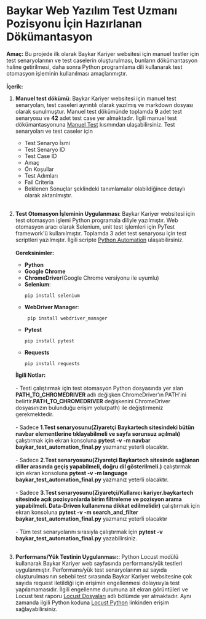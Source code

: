 # Baykar Web Yazılım Test Uzmanı Pozisyonu İçin Hazırlanan Dökümantasyon
**Amaç:** Bu projede ilk olarak Baykar Kariyer websitesi için manuel testler için test senaryolarının ve test caselerin oluşturulması, bunların dökümantasyon haline getirilmesi, daha sonra
Python programlama dili kullanarak test otomasyon işleminin kullanılması amaçlanmıştır.<br><br>
**İçerik:**  
1. **Manuel test dökümü**: Baykar Kariyer websitesi için manuel test senaryoları, test caseleri ayrıntılı olarak yazılmış ve markdown dosyası olarak sunulmuştur.
    Manuel test dökümünde toplamda **9** adet test senaryosu ve **42** adet test case yer almaktadır. İlgili manuel test dökümantasyonuna [Manuel Test](https://github.com/beratefe00/BaykarTest/blob/main/baykar_test_documentation.md) kısmından ulaşabilirsiniz.
    Test senaryoları ve test caseler için
      - Test Senaryo İsmi
      - Test Senaryo ID
      - Test Case ID
      - Amaç
      - Ön Koşullar
      - Test Adımları
      - Fail Criteria
      - Beklenen Sonuçlar
    şeklindeki tanımlamalar olabildiğince detaylı olarak aktarılmıştır.<br><br>

2. **Test Otomasyon İşleminin Uygulanması**: Baykar Kariyer websitesi için test otomasyon işlemi Python programala diliyle yazılmıştır. Web otomasyon aracı olarak Selenium, unit test işlemleri için PyTest
   framework'ü kullanılmıştır. Toplamda 3 adet test senaryosu için test scriptleri yazılmıştır. İlgili scripte [Python Automation](https://github.com/beratefe00/BaykarTest/blob/main/baykar_test_automation_final.py) ulaşabilirsiniz.<br><br>
   **Gereksinimler:**
     - **Python**
     - **Google Chrome**
     - **ChromeDriver**(Google Chrome versiyonu ile uyumlu)
     - **Selenium**:
        ```
        pip install selenium
        ```
     - **WebDriver Manager**:
       ```
        pip install webdriver_manager
       ```
     - **Pytest**
       ```
       pip install pytest
       ```
     - **Requests**
       ```
       pip install requests

    **İlgili Notlar:**<br><br>
       - Testi çalıştırmak için test otomasyon Python dosyasında yer alan **PATH_TO_CHROMEDRIVER** adlı değişken ChromeDriver'ın PATH'ini belirtir.**PATH_TO_CHROMEDRIVER** değişkenini ChromeDriver dosyasınızın bulunduğu erişim yolu(path) ile değiştirmeniz gerekmektedir. <br><br>
       - Sadece **1**.**Test senaryosunu(Ziyaretçi Baykartech sitesindeki bütün navbar elementlerine tıklayabilmeli ve sayfa sorunsuz açılmalı)** çalıştırmak için ekran konsoluna **pytest -v -m navbar baykar_test_automation_final.py** yazmanız yeterli olacaktır.<br><br>
       - Sadece **2**.**Test senaryosunu(Ziyaretçi Baykartech sitesinde sağlanan diller arasında geçiş yapabilmeli, doğru dil gösterilmeli.)** çalıştırmak için ekran konsoluna **pytest -v -m language baykar_test_automation_final.py** yazmanız yeterli olacaktır.<br><br>
       - Sadece **3**.**Test senaryosunu(Ziyaretçi/Kullanıcı kariyer.baykartech sitesinde açık pozisyonlarda birim filtreleme ve pozisyon arama yapabilmeli. Data-Driven kullanımına dikkat edilmelidir)** çalıştırmak için ekran konsoluna **pytest -v -m search_and_filter baykar_test_automation_final.py** yazmanız yeterli olacaktır<br><br>
       - Tüm test senaryolarını sırasıyla çalıştırmak için **pytest -v baykar_test_automation_final.py** yazabilirsiniz.<br><br>

3. **Performans/Yük Testinin Uygulanması:**: Python Locust modülü kullanarak Baykar Kariyer web sayfasında performans/yük testleri uygulanmıştır. Performans/yük test senaryolarının az sayıda oluşturulmasının sebebi test sırasında Baykar Kariyer websitesine çok sayıda request iletildiği için erişimin engellenmesi dolayısıyla test yapılamamasıdır. İlgili engellenme durumuna ait ekran görüntüleri ve Locust test raporu [Locust Dosyaları](https://github.com/beratefe00/BaykarTest/tree/main/LocustDosyalar%C4%B1) adlı bölümde yer almaktadır. Aynı zamanda ilgili Python koduna [Locust Python](https://github.com/beratefe00/BaykarTest/blob/main/baykar_load_test.py) linkinden erişim sağlayabilirsiniz.
       
   
      
           
